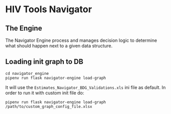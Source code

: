 # HIV Tools Navigator
## The Engine

The Navigator Engine process and manages decision logic to determine what should happen next
to a given data structure.

## Loading init graph to DB
```
cd navigator_engine
pipenv run flask navigator-engine load-graph
```
It will use the `Estimates_Navigator_BDG_Validations.xls` ini file as default.
In order to run it with custom init file do:
```
pipenv run flask navigator-engine load-graph /path/to/custom_graph_config_file.xlsx 
```
